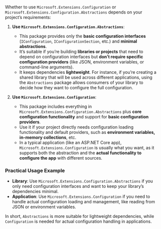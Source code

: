 Whether to use `Microsoft.Extensions.Configuration` or `Microsoft.Extensions.Configuration.Abstractions` depends on your project’s requirements:

1. **Use `Microsoft.Extensions.Configuration.Abstractions`**:
   - This package provides only the **basic configuration interfaces** (`IConfiguration`, `IConfigurationSection`, etc.) and **minimal abstractions**. 
   - It’s suitable if you’re building **libraries or projects** that need to depend on configuration interfaces but **don’t require specific configuration providers** (like JSON, environment variables, or command-line arguments).
   - It keeps dependencies **lightweight**. For instance, if you’re creating a shared library that will be used across different applications, using the `Abstractions` package allows consumers of your library to decide how they want to configure the full configuration.

2. **Use `Microsoft.Extensions.Configuration`**:
   - This package includes everything in `Microsoft.Extensions.Configuration.Abstractions` plus **core configuration functionality** and support for **basic configuration providers**.
   - Use it if your project directly needs configuration loading functionality and default providers, such as **environment variables, in-memory collections**, etc.
   - In a typical application (like an ASP.NET Core app), `Microsoft.Extensions.Configuration` is usually what you want, as it supports both the abstraction and the **actual functionality to configure the app** with different sources.

### Practical Usage Example
- **Library**: Use `Microsoft.Extensions.Configuration.Abstractions` if you only need configuration interfaces and want to keep your library’s dependencies minimal.
- **Application**: Use `Microsoft.Extensions.Configuration` if you need to handle actual configuration loading and management, like reading from JSON or environment variables.

In short, `Abstractions` is more suitable for lightweight dependencies, while `Configuration` is needed for actual configuration handling in applications.
